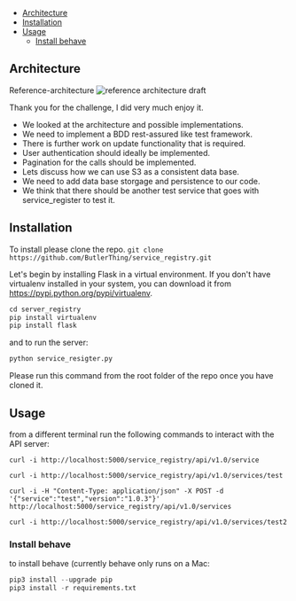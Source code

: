 

- [Architecture](#architecture)
- [Installation](#installation)
- [Usage](#usage)
  - [Install behave](#install-behave)


## Architecture
Reference-architecture
![reference architecture draft][logo]

[logo]: http://butlerthing.io/StudioH67/AWS_Architecture_ServiceRegistry.png "service registry architecture"

Thank you for the challenge, I did very much enjoy it.

+ We looked at the architecture and possible implementations.
+ We need to implement a BDD rest-assured like test framework.
+ There is further work on update functionality that is required.
+ User authentication should ideally be implemented.
+ Pagination for the calls should be implemented.
+ Lets discuss how we can use S3 as a consistent data base.
+ We need to add data base storgage and persistence to our code.
+ We think that there should be another test service that goes with service_register to test it.

## Installation
To install please clone the repo.
`git clone https://github.com/ButlerThing/service_registry.git`

Let's begin by installing Flask in a virtual environment. If you don't have virtualenv installed in your system, you can download it from https://pypi.python.org/pypi/virtualenv.

```python
cd server_registry
pip install virtualenv
pip install flask
```
and to run the server:

```python
python service_resigter.py
```

Please run this command from the root folder of the repo once you have cloned it.

## Usage
from a different terminal run the following commands to interact with the API server:
```
curl -i http://localhost:5000/service_registry/api/v1.0/service 

curl -i http://localhost:5000/service_registry/api/v1.0/services/test     

curl -i -H "Content-Type: application/json" -X POST -d '{"service":"test","version":"1.0.3"}' http://localhost:5000/service_registry/api/v1.0/services

curl -i http://localhost:5000/service_registry/api/v1.0/services/test2   
```
### Install behave
to install behave (currently behave only runs on a Mac:

```python
pip3 install --upgrade pip
pip3 install -r requirements.txt
```
